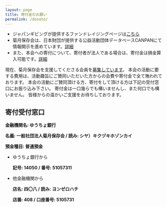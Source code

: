 ```yaml
---
layout: page
title: 寄付金のお願い
permalink: /donate/
---
```


* ジャパンギビングが提供するファンドレイジングページは[こちら](http://japangiving.jp/p/3982)
* 菊月保存会は、日本財団が提供する公益活動団体データベースCANPANにて情報開示を進めています。[詳細](http://fields.canpan.info/organization/detail/1924940248)
* また、本会への寄付について、寄付者が法人である場合は、寄付金は損金算入可能です。[詳細](http://law.e-gov.go.jp/htmldata/S40/S40HO034.html)

現在、菊月保存会を支援してくださる会員を<a href="{{ site.baseurl }}/member">募集しています</a>。
本会の活動に要する費用は、活動趣旨にご賛同いただいた方からの会費や寄付金で全て賄われております。
本会の活動にご賛同頂ける方、寄付をして頂ける方は下記の受付窓口にお振り込み下さい。
寄付金は一口幾らでも構いませんし、また何口でも構いません。
皆様からの温かいご支援をお待ちしております。

寄付受付窓口
---

**金融機関名: ゆうちょ銀行**

**名義: 一般社団法人菊月保存会 / 読み: シヤ）キクヅキホゾンカイ**

**預金種目: 普通預金**


* ゆうちょ銀行から

	**記号: 14050 / 番号: 51057311**


* 他金融機関から

	**店名: 四〇八 / 読み: ヨンゼロハチ**

	**店番: 408 / 口座番号: 5105731**
